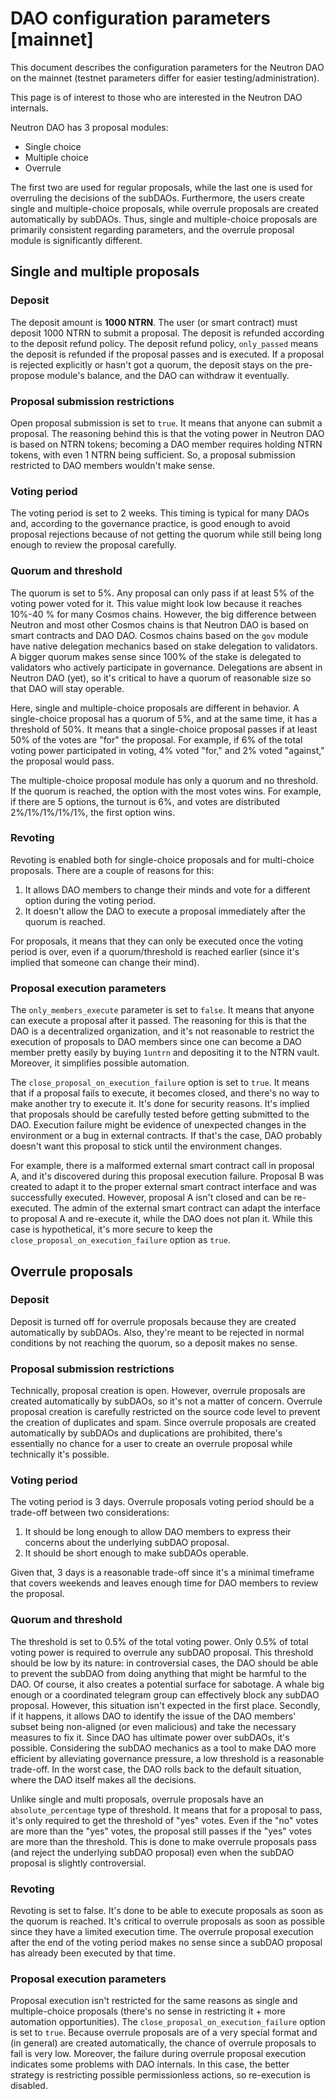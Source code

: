 # DAO configuration parameters [mainnet]

This document describes the configuration parameters for the Neutron DAO on the mainnet (testnet parameters differ for easier testing/administration).

This page is of interest to those who are interested in the Neutron DAO internals.

Neutron DAO has 3 proposal modules:

- Single choice
- Multiple choice
- Overrule

The first two are used for regular proposals, while the last one is used for overruling the decisions of the subDAOs.
Furthermore, the users create single and multiple-choice proposals, while overrule proposals are created automatically by subDAOs.
Thus, single and multiple-choice proposals are primarily consistent regarding parameters, and the overrule proposal module is significantly different.

## Single and multiple proposals

### Deposit

The deposit amount is **1000 NTRN**. The user (or smart contract) must deposit 1000 NTRN to submit a proposal. The deposit is refunded according to the deposit refund policy.
The deposit refund policy, `only_passed` means the deposit is refunded if the proposal passes and is executed. If a proposal is rejected explicitly or hasn't got a quorum, the deposit stays on the pre-propose module's balance, and the DAO can withdraw it eventually.

### Proposal submission restrictions

Open proposal submission is set to `true`. It means that anyone can submit a proposal.
The reasoning behind this is that the voting power in Neutron DAO is based on NTRN tokens; becoming a DAO member requires holding NTRN tokens, with even 1 NTRN being sufficient. So, a proposal submission restricted to DAO members wouldn't make sense.

### Voting period

The voting period is set to 2 weeks. This timing is typical for many DAOs and, according to the governance practice, is good enough to avoid proposal rejections because of not getting the quorum while still being long enough to review the proposal carefully.

### Quorum and threshold

The quorum is set to 5%. Any proposal can only pass if at least 5% of the voting power voted for it.
This value might look low because it reaches 10%-40 % for many Cosmos chains.
However, the big difference between Neutron and most other Cosmos chains is that Neutron DAO is based on smart contracts and DAO DAO.
Cosmos chains based on the `gov` module have native delegation mechanics based on stake delegation to validators.
A bigger quorum makes sense since 100% of the stake is delegated to validators who actively participate in governance.
Delegations are absent in Neutron DAO (yet), so it's critical to have a quorum of reasonable size so that DAO will stay operable.

Here, single and multiple-choice proposals are different in behavior.
A single-choice proposal has a quorum of 5%, and at the same time, it has a threshold of 50%.
It means that a single-choice proposal passes if at least 50% of the votes are "for" the proposal.
For example, if 6% of the total voting power participated in voting, 4% voted "for," and 2% voted "against," the proposal would pass.

The multiple-choice proposal module has only a quorum and no threshold.
If the quorum is reached, the option with the most votes wins.
For example, if there are 5 options, the turnout is 6%, and votes are distributed 2%/1%/1%/1%/1%, the first option wins.

### Revoting

Revoting is enabled both for single-choice proposals and for multi-choice proposals. There are a couple of reasons for this:
1. It allows DAO members to change their minds and vote for a different option during the voting period.
2. It doesn't allow the DAO to execute a proposal immediately after the quorum is reached.

For proposals, it means that they can only be executed once the voting period is over, even if a quorum/threshold is reached earlier (since it's implied that someone can change their mind).

### Proposal execution parameters

The `only_members_execute` parameter is set to `false`. It means that anyone can execute a proposal after it passed. The reasoning for this is that the DAO is a decentralized organization, and it's not reasonable to restrict the execution of proposals to DAO members since one can become a DAO member pretty easily by buying `1untrn` and depositing it to the NTRN vault. Moreover, it simplifies possible automation.

The `close_proposal_on_execution_failure` option is set to `true`.
It means that if a proposal fails to execute, it becomes closed, and there's no way to make another try to execute it.
It's done for security reasons. It's implied that proposals should be carefully tested before getting submitted to the DAO. Execution failure might be evidence of unexpected changes in the environment or a bug in external contracts. If that's the case, DAO probably doesn't want this proposal to stick until the environment changes.

For example, there is a malformed external smart contract call in proposal A, and it's discovered during this proposal execution failure. Proposal B was created to adapt it to the proper external smart contract interface and was successfully executed. However, proposal A isn't closed and can be re-executed. The admin of the external smart contract can adapt the interface to proposal A and re-execute it, while the DAO does not plan it. While this case is hypothetical, it's more secure to keep the `close_proposal_on_execution_failure` option as `true`.

## Overrule proposals

### Deposit

Deposit is turned off for overrule proposals because they are created automatically by subDAOs.
Also, they're meant to be rejected in normal conditions by not reaching the quorum, so a deposit makes no sense.

### Proposal submission restrictions

Technically, proposal creation is open.
However, overrule proposals are created automatically by subDAOs, so it's not a matter of concern.
Overrule proposal creation is carefully restricted on the source code level to prevent the creation of duplicates and spam.
Since overrule proposals are created automatically by subDAOs and duplications are prohibited, there's essentially no chance for a user to create an overrule proposal while technically it's possible.

### Voting period

The voting period is 3 days. Overrule proposals voting period should be a trade-off between two considerations:
1. It should be long enough to allow DAO members to express their concerns about the underlying subDAO proposal.
2. It should be short enough to make subDAOs operable.

Given that, 3 days is a reasonable trade-off since it's a minimal timeframe that covers weekends and leaves enough time for DAO members to review the proposal.

### Quorum and threshold

The threshold is set to 0.5% of the total voting power. Only 0.5% of total voting power is required to overrule any subDAO proposal.
This threshold should be low by its nature: in controversial cases, the DAO should be able to prevent the subDAO from doing anything that might be harmful to the DAO.
Of course, it also creates a potential surface for sabotage. A whale big enough or a coordinated telegram group can effectively block any subDAO proposal.
However, this situation isn't expected in the first place. Secondly, if it happens, it allows DAO to identify the issue of the DAO members' subset being non-aligned (or even malicious) and take the necessary measures to fix it.
Since DAO has ultimate power over subDAOs, it's possible.
Considering the subDAO mechanics as a tool to make DAO more efficient by alleviating governance pressure, a low threshold is a reasonable trade-off. In the worst case, the DAO rolls back to the default situation, where the DAO itself makes all the decisions.

Unlike single and multi proposals, overrule proposals have an `absolute_percentage` type of threshold.
It means that for a proposal to pass, it's only required to get the threshold of "yes" votes.
Even if the "no" votes are more than the "yes" votes, the proposal still passes if the "yes" votes are more than the threshold.
This is done to make overrule proposals pass (and reject the underlying subDAO proposal) even when the subDAO proposal is slightly controversial.

### Revoting

Revoting is set to false. It's done to be able to execute proposals as soon as the quorum is reached.
It's critical to overrule proposals as soon as possible since they have a limited execution time.
The overrule proposal execution after the end of the voting period makes no sense since a subDAO proposal has already been executed by that time.

### Proposal execution parameters

Proposal execution isn't restricted for the same reasons as single and multiple-choice proposals (there's no sense in restricting it + more automation opportunities).
The `close_proposal_on_execution_failure` option is set to `true`.
Because overrule proposals are of a very special format and (in general) are created automatically, the chance of overrule proposals to fail is very low.
Moreover, the failure during overrule proposal execution indicates some problems with DAO internals.
In this case, the better strategy is restricting possible permissionless actions, so re-execution is disabled.
